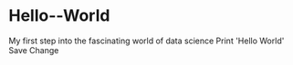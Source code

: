 # Hello--World
My first step into the fascinating world of data science
Print 'Hello World'
Save Change

